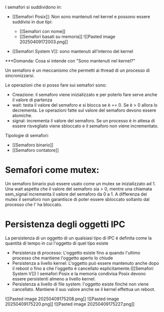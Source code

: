 I semafori si suddividono in:
- [[Semafori Posix]]: Non sono mantenuti nel kernel e possono essere suddivisi in due tipi:
   - [[Semafori con nome]] 
   - [[Semafori basati su memoria]]
     ![[Pasted image 20250409172003.png]]

- [[Semafori System V]]: sono mantenuti all'interno del kernel

***Domanda: Cosa si intende con "Sono mantenuti nel kernel?"

Un semaforo è un meccanismo che permetti ai thread  di un processo di sincronizzarsi.

Le operazioni che si posso fare sui semafori sono:
- Creazione:  il semaforo viene inizializzato e per poterlo fare serve anche il valore di partenza
- wait:  testa il valore del semaforo e si blocca se è == 0. Se è > 0 allora lo decrementa. Le operazioni fatte sul valore del semaforo devono essere atomiche.
- signal: incrementa il valore del semaforo. Se un processo è in attesa di essere risvegliato  viene sbloccato e il semaforo non viene incrementato.

Tipologie di semafori:
- [[Semaforo binario]]
- [[Semaforo contatore]]

# Semafori come mutex:
Un semaforo binario può essere usato come un mutex se inizializzato ad 1.  Una wait aspetta che il valore del semaforo sia > 0, mentre una chiamata sem_signal incrementa il valore del semaforo da 0 a 1.
A differenza dei mutex il semaforo non garantisce di poter essere sbloccato soltanto dal processo che l' ha bloccato.

# Persistenza degli oggetti IPC
La persistenza di un oggetto di un qualsiasi tipo di IPC è definita come la quantità di tempo in cui l'oggetto di quel tipo esiste
- Persistenza di processo: L'oggetto esiste fino a quando l'ultimo processo che mantiene l'oggetto aperto lo chiude
- Persistenza a livello kernel: L'oggetto può essere mantenuto anche dopo il reboot o fino a che l'oggetto è cancellato esplicitamente.([[Semafori System V]])
  I semafori Posix e la memoria condivisa Posix devono essere persistenti almeno a livello kernel.
- Persistenza a livello di file system: l'oggetto esiste finché non viene cancellato. Mantiene il suo valore anche se il kernel effettua un reboot.

![[Pasted image 20250409175208.png]]
![[Pasted image 20250409175220.png]]
![[Pasted image 20250409175227.png]]


